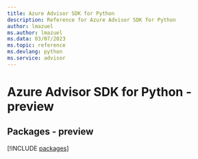 ```yaml
---
title: Azure Advisor SDK for Python
description: Reference for Azure Advisor SDK for Python
author: lmazuel
ms.author: lmazuel
ms.data: 03/07/2023
ms.topic: reference
ms.devlang: python
ms.service: advisor
---
```

# Azure Advisor SDK for Python - preview
## Packages - preview
[!INCLUDE [packages](advisor-index.md)]